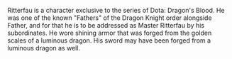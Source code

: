 
Ritterfau is a character exclusive to the series of Dota: Dragon's Blood. He was one of the known "Fathers" of the Dragon Knight order alongside Father, and for that he is to be addressed as Master Ritterfau by his subordinates.
He wore shining armor that was forged from the golden scales of a luminous dragon. His sword may have been forged from a luminous dragon as well.
